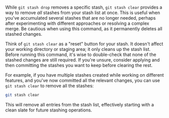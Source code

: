 While `git stash drop` removes a specific stash, `git stash clear` provides a way to remove _all_ stashes from your stash list at once. This is useful when you've accumulated several stashes that are no longer needed, perhaps after experimenting with different approaches or resolving a complex merge. Be cautious when using this command, as it permanently deletes all stashed changes.

Think of `git stash clear` as a "reset" button for your stash. It doesn't affect your working directory or staging area; it only cleans up the stash list. Before running this command, it's wise to double-check that none of the stashed changes are still required. If you're unsure, consider applying and then committing the stashes you want to keep before clearing the rest.

For example, if you have multiple stashes created while working on different features, and you've now committed all the relevant changes, you can use `git stash clear` to remove all the stashes:

```bash
git stash clear
```

This will remove all entries from the stash list, effectively starting with a clean slate for future stashing operations.